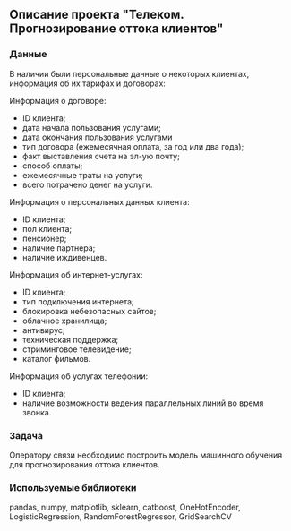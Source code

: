 ## Описание проекта "Телеком. Прогнозирование оттока клиентов"

### Данные
В наличии были персональные данные о некоторых клиентах, информация об их тарифах и договорах:

Информация о договоре:
- ID клиента;
- дата начала пользования услугами;
- дата окончания пользования услугами
- тип договора (ежемесячная оплата, за год или два года);
- факт выставления счета на эл-ую почту;
- способ оплаты;
- ежемесячные траты на услуги;
- всего потрачено денег на услуги.

Информация о персональных данных клиента:
- ID клиента;
- пол клиента;
- пенсионер;
- наличие партнера;
- наличие иждивенцев.

Информация об интернет-услугах:
- ID клиента;
- тип подключения интернета;
- блокировка небезопасных сайтов;
- облачное хранилища;
- антивирус;
- техническая поддержка;
- стриминговое телевидение;
- каталог фильмов.

Информация об услугах телефонии:
- ID клиента;
- наличие возможности ведения параллельных линий во время звонка.

### Задача
Оператору связи необходимо построить модель машинного обучения для прогнозирования оттока клиентов.  

### Используемые библиотеки
pandas, numpy, matplotlib, sklearn, catboost, OneHotEncoder, LogisticRegression, RandomForestRegressor, GridSearchCV

